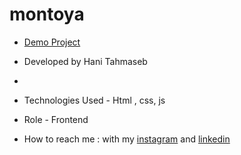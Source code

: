 # montoya

- [Demo Project]()



- Developed by Hani Tahmaseb
- 

- Technologies Used - Html , css, js

- Role - Frontend

- How to reach me : with my [instagram](https://instagram.com/haniehtahmaseb) and [linkedin](https://linkedin.com/in/hani-tahmaseb-a52212212)

